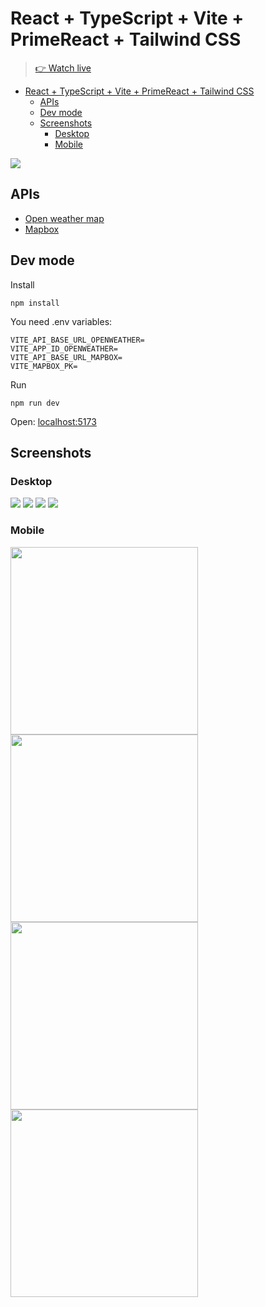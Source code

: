 # React + TypeScript + Vite + PrimeReact + Tailwind CSS

> [👉 Watch live](https://s-mandola-weather-app.netlify.app/)

 
<!-- TOC -->
* [React + TypeScript + Vite + PrimeReact + Tailwind CSS](#react--typescript--vite--primereact--tailwind-css)
  * [APIs](#apis)
  * [Dev mode](#dev-mode)
  * [Screenshots](#screenshots)
    * [Desktop](#desktop)
    * [Mobile](#mobile)
<!-- TOC -->

![](public/assets/img/screenshots/weather-app-react-desktop-1.png)
 
## APIs

- [Open weather map](https://openweathermap.org/)
- [Mapbox](https://www.mapbox.com/)

## Dev mode

Install

``
npm install
``

You need .env variables:

```
VITE_API_BASE_URL_OPENWEATHER=
VITE_APP_ID_OPENWEATHER=
VITE_API_BASE_URL_MAPBOX=
VITE_MAPBOX_PK=
```

Run

``
npm run dev
``

Open: [localhost:5173](http://localhost:5173/)

## Screenshots

### Desktop

![](public/assets/img/screenshots/weather-app-react-desktop-1.png)
![](public/assets/img/screenshots/weather-app-react-desktop-2.png)
![](public/assets/img/screenshots/weather-app-react-desktop-3.png)
![](public/assets/img/screenshots/weather-app-react-desktop-4.png)
### Mobile
<img src="public/assets/img/screenshots/weather-app-react-mobile-1.png" width="300"/>
<img src="public/assets/img/screenshots/weather-app-react-mobile-2.png" width="300"/>
<img src="public/assets/img/screenshots/weather-app-react-mobile-3.png" width="300"/>
<img src="public/assets/img/screenshots/weather-app-react-mobile-4.png" width="300"/>

